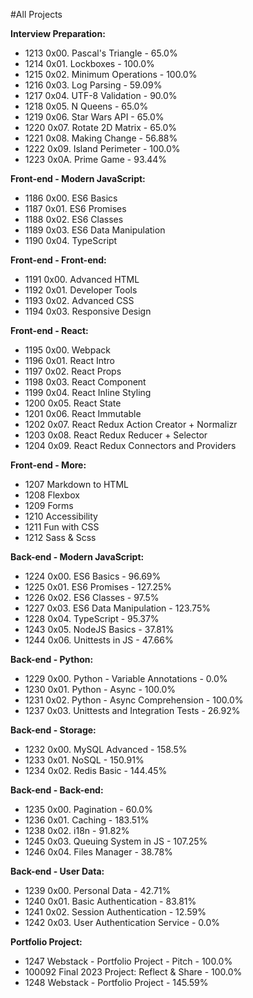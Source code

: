 #All Projects

**Interview Preparation:**
- 1213 0x00. Pascal's Triangle - 65.0%
- 1214 0x01. Lockboxes - 100.0%
- 1215 0x02. Minimum Operations - 100.0%
- 1216 0x03. Log Parsing - 59.09%
- 1217 0x04. UTF-8 Validation - 90.0%
- 1218 0x05. N Queens - 65.0%
- 1219 0x06. Star Wars API - 65.0%
- 1220 0x07. Rotate 2D Matrix - 65.0%
- 1221 0x08. Making Change - 56.88%
- 1222 0x09. Island Perimeter - 100.0%
- 1223 0x0A. Prime Game - 93.44%

**Front-end - Modern JavaScript:**
- 1186 0x00. ES6 Basics
- 1187 0x01. ES6 Promises
- 1188 0x02. ES6 Classes
- 1189 0x03. ES6 Data Manipulation
- 1190 0x04. TypeScript

**Front-end - Front-end:**
- 1191 0x00. Advanced HTML
- 1192 0x01. Developer Tools
- 1193 0x02. Advanced CSS
- 1194 0x03. Responsive Design

**Front-end - React:**
- 1195 0x00. Webpack
- 1196 0x01. React Intro
- 1197 0x02. React Props
- 1198 0x03. React Component
- 1199 0x04. React Inline Styling
- 1200 0x05. React State
- 1201 0x06. React Immutable
- 1202 0x07. React Redux Action Creator + Normalizr
- 1203 0x08. React Redux Reducer + Selector
- 1204 0x09. React Redux Connectors and Providers

**Front-end - More:**
- 1207 Markdown to HTML
- 1208 Flexbox
- 1209 Forms
- 1210 Accessibility
- 1211 Fun with CSS
- 1212 Sass & Scss

**Back-end - Modern JavaScript:**
- 1224 0x00. ES6 Basics - 96.69%
- 1225 0x01. ES6 Promises - 127.25%
- 1226 0x02. ES6 Classes - 97.5%
- 1227 0x03. ES6 Data Manipulation - 123.75%
- 1228 0x04. TypeScript - 95.37%
- 1243 0x05. NodeJS Basics - 37.81%
- 1244 0x06. Unittests in JS - 47.66%

**Back-end - Python:**
- 1229 0x00. Python - Variable Annotations - 0.0%
- 1230 0x01. Python - Async - 100.0%
- 1231 0x02. Python - Async Comprehension - 100.0%
- 1237 0x03. Unittests and Integration Tests - 26.92%

**Back-end - Storage:**
- 1232 0x00. MySQL Advanced - 158.5%
- 1233 0x01. NoSQL - 150.91%
- 1234 0x02. Redis Basic - 144.45%

**Back-end - Back-end:**
- 1235 0x00. Pagination - 60.0%
- 1236 0x01. Caching - 183.51%
- 1238 0x02. i18n - 91.82%
- 1245 0x03. Queuing System in JS - 107.25%
- 1246 0x04. Files Manager - 38.78%

**Back-end - User Data:**
- 1239 0x00. Personal Data - 42.71%
- 1240 0x01. Basic Authentication - 83.81%
- 1241 0x02. Session Authentication - 12.59%
- 1242 0x03. User Authentication Service - 0.0%

**Portfolio Project:**
- 1247 Webstack - Portfolio Project - Pitch - 100.0%
- 100092 Final 2023 Project: Reflect & Share - 100.0%
- 1248 Webstack - Portfolio Project - 145.59%
